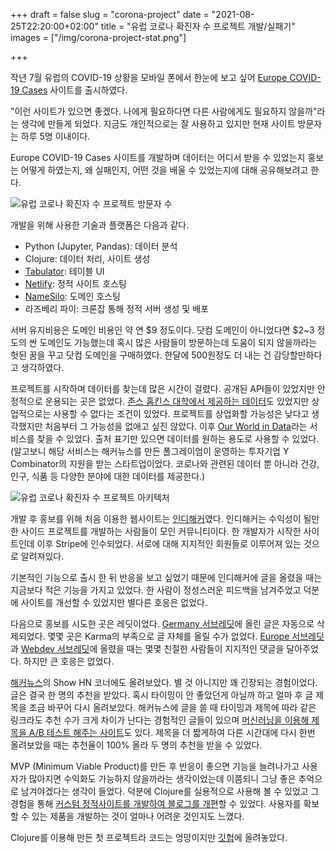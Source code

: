+++
draft = false
slug = "corona-project"
date = "2021-08-25T22:20:00+02:00"
title = "유럽 코로나 확진자 수 프로젝트 개발/실패기"
images = ["/img/corona-project-stat.png"]

+++

작년 7월 유럽의 COVID-19 상황을 모바일 폰에서 한눈에 보고 싶어 [Europe COVID-19 Cases](https://europecorona.com/) 사이트를 출시하였다.

"이런 사이트가 있으면 좋겠다. 나에게 필요하다면 다른 사람에게도 필요하지 않을까"라는 생각에 만들게 되었다. 지금도 개인적으로는 잘 사용하고 있지만 현재 사이트 방문자는 하루 5명 이내이다.

Europe COVID-19 Cases 사이트를 개발하며 데이터는 어디서 받을 수 있었는지 홍보는 어떻게 하였는지,  왜 실패인지, 어떤 것을 배울 수 있었는지에 대해 공유해보려고 한다.

<img src="/img/corona-project-stat.png" alt="유럽 코로나 확진자 수 프로젝트 방문자 수" />

개발을 위해 사용한 기술과 플랫폼은 다음과 같다.

* Python (Jupyter, Pandas): 데이터 분석
* Clojure: 데이터 처리, 사이트 생성
* [Tabulator](http://tabulator.info/): 테이블 UI
* [Netlify](https://www.netlify.com/): 정적 사이트 호스팅
* [NameSilo](https://www.namesilo.com/): 도메인 호스팅
* 라즈베리 파이: 크론잡 통해 정적 서버 생성 및 배포

서버 유지비용은 도메인 비용인 약 연 $9 정도이다. 닷컴 도메인이 아니었다면 $2~3 정도의 싼 도메인도 가능했는데 혹시 많은 사람들이 방문하는데 도움이 되지 않을까라는 헛된 꿈을 꾸고 닷컴 도메인을 구매하였다. 한달에 500원정도 더 내는 건 감당할만하다고 생각하였다.

프로젝트를 시작하며 데이터를 찾는데 많은 시간이 걸렸다. 공개된 API들이 있었지만 안정적으로 운용되는 곳은 없었다. [존스 홉킨스 대학에서 제공하는 데이터](https://github.com/CSSEGISandData/COVID-19)도 있었지만 상업적으로는 사용할 수 없다는 조건이 있었다. 프로젝트를 상업화할 가능성은 낮다고 생각했지만 처음부터 그 가능성을 없애고 싶진 않았다. 이후 [Our World in Data](https://ourworldindata.org/)라는 서비스를 찾을 수 있었다. 출처 표기만 있으면 데이터를 원하는 용도로 사용할 수 있었다. (알고보니 해당 서비스는 해커뉴스를 만든 폴그레이엄이 운영하는 투자기업 Y Combinator의 지원을 받는 스타트업이었다. 코로나와 관련된 데이터 뿐 아니라 건강, 인구, 식품 등 다양한 분야에 대한 데이터를 제공한다.)

<img src="/img/corona-project-architecture.png" alt="유럽 코로나 확진자 수 프로젝트 아키텍처" />

개발 후 홍보를 위해 처음 이용한 웹사이트는 [인디해커](https://www.indiehackers.com/)였다. 인디해커는 수익성이 될만한 사이드 프로젝트를 개발하는 사람들이 모인 커뮤니티이다. 한 개발자가 시작한 사이트인데 이후 Stripe에 인수되었다. 서로에 대해 지지적인 회원들로 이루어져 있는 것으로 알려져있다.

기본적인 기능으로 출시 한 뒤 반응을 보고 싶었기 때문에 인디해커에 글을 올렸을 때는 지금보다 적은 기능을 가지고 있었다. 한 사람이 정성스러운 피드백을 남겨주었고 덕분에 사이트를 개선할 수 있었지만 별다른 호응은 없었다.

다음으로 홍보를 시도한 곳은 레딧이었다. [Germany 서브레딧](https://reddit.com/r/germany)에 올린 글은 자동으로 삭제되었다. 몇몇 곳은 Karma의 부족으로 글 자체를 올릴 수가 없었다. [Europe 서브레딧](https://reddit.com/r/europe)과 [Webdev 서브레딧](https://www.reddit.com/r/webdev)에 올렸을 때는 몇몇 친절한 사람들이 지지적인 댓글을 달아주었다. 하지만 큰 호응은 없었다.

[해커뉴스](https://news.ycombinator.com/)의 Show HN 코너에도 올려보았다. 별 것 아니지만 꽤 긴장되는 경험이었다. 글은 결국 한 명의 추천을 받았다. 혹시 타이밍이 안 좋았던게 아닐까 하고 얼마 후 글 제목을 조금 바꾸어 다시 올려보았다. 해커뉴스에 글을 쓸 때 타이밍과 제목에 따라 같은 링크라도 추천 수가 크게 차이가 난다는 경험적인 글들이 있으며 [머신러닝을 이용해 제목을 A/B 테스트 해주는 사이트](https://www.hacker-ai.com/)도 있다. 제목을 더 짧게하여 다른 시간대에 다시 한번 올려보았을 때는 추천율이 100% 올라 두 명의 추천을 받을 수 있었다.

MVP (Minimum Viable Product)를 만든 후 반응이 좋으면 기능을 늘려나가고 사용자가 많아지면 수익화도 가능하지 않을까라는 생각이었는데 이쯤되니 그냥 좋은 추억으로 남겨야겠다는 생각이 들었다. 덕분에 Clojure를 실용적으로 사용해 볼 수 있었고 그 경험을 통해 [커스텀 정적사이트를 개발하여 블로그를 개편](https://iamsang.com/blog/2020/10/10/custom-static-site-generator/)할 수 있었다. 사용자를 확보할 수 있는 제품을 개발하는 것이 얼마나 어려운 것인지도 느꼈다.

Clojure를 이용해 만든 첫 프로젝트라 코드는 엉망이지만 [깃헙](https://github.com/Sangdol/corona-project)에 올려놓았다.
